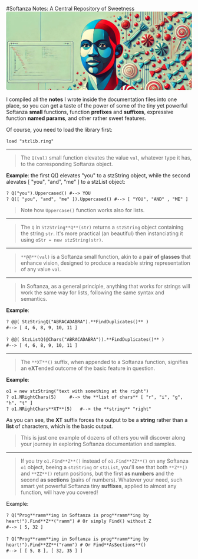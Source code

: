 #Softanza Notes: A Central Repository of Sweetness
![Softanza Sweetness, by Microsoft Image AI](../images/stznotes.jpg)

I compiled all the **notes** I wrote inside the documentation files into one place, so you can get a taste of the power of some of the tiny yet powerful Softanza **small** functions, function **prefixes** and **suffixes**, expressive function **named params**, and other rather sweet features.

Of course, you need to load the library first:
```ring
load "stzlib.ring"
```

---

>The `Q(val)` small function elevates the value `val`, whatever type it has, to the corresponding Softanza object.

**Example**: the first Q() elevates "you" to a stzString object, while the second alevates [ "you", "and", "me" ] to a stzList object:

```ring
? Q("you").Uppercased() #--> YOU
? Q([ "you", "and", "me" ]).Uppercased() #--> [ "YOU", "AND" , "ME" ]
```

>Note how `Uppercase()` function works also for lists.

---

>The `Q` in `StzString**Q**(str)` returns a `stzString` object containing the string `str`. It's more practical (an beautiful) then instanciating it using `oStr = new stzString(str)`.

---

>`**@@**(val)` is a Softanza small function, akin to a **pair of glasses** that enhance vision, designed to produce a readable string representation of any value `val`.

---

>In Softanza, as a general principle, anything that works for strings will work the same way for lists, following the same syntax and semantics.

**Example**:

```ring
? @@( StzStringQ("ABRACADABRA").**FindDuplicates()** )
#--> [ 4, 6, 8, 9, 10, 11 ]

? @@( StzListQ(@Chars("ABRACADABRA")).**FindDuplicates()** )
#--> [ 4, 6, 8, 9, 10, 11 ]
```

---

>The `**XT**()` suffix, when appended to a Softanza function, signifies an e**XT**ended outcome of the basic feature in question.

**Example**:
```ring
o1 = new stzString("text with something at the right")
? o1.NRightChars(5)     #--> the **list of chars** [ "r", "i", "g", "h", "t" ]
? o1.NRightChars**XT**(5)   #--> the **string** "right"
```

As you can see, the **XT** suffix forces the output to be a **string** rather than a **list** of characters, which is the basic output.

>This is just one example of dozens of others you will discover along your journey in exploring Softanza documentation and samples.

---

>If you try `o1.Find**Z**()` instead of `o1.Find**ZZ**()` on any Softanza `o1` object, beeing a `stzString` or `stzList`, you'll see that both `**Z**()` and `**ZZ**()` return positions, but the first **as numbers** and the second **as sections** (pairs of numbers). Whatever your need, such smart yet powerful Softanza tiny **suffixes**, applied to almost any function, will have you covered!

Example:
```ring
? Q("Prog**ramm**ing in Softanza is prog**ramm**ing by heart!").Find**Z**("ramm") # Or simply Find() without Z
#--> [ 5, 32 ]

? Q("Prog**ramm**ing in Softanza is prog**ramm**ing by heart!").Find**ZZ**("ramm") # Or Find**AsSections**()
#--> [ [ 5, 8 ], [ 32, 35 ] ]
```


